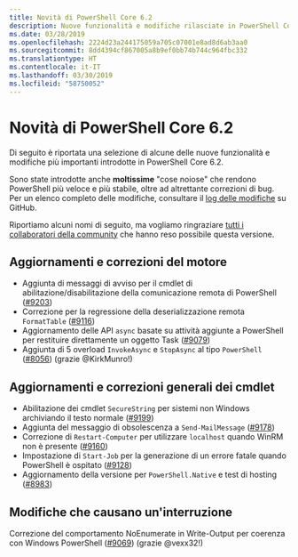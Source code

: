 ```yaml
---
title: Novità di PowerShell Core 6.2
description: Nuove funzionalità e modifiche rilasciate in PowerShell Core 6.2
ms.date: 03/28/2019
ms.openlocfilehash: 2224d23a244175059a705c07001e8ad8d6ab3aa0
ms.sourcegitcommit: 8dd4394cf867005a8b9ef0bb74b744c964fbc332
ms.translationtype: HT
ms.contentlocale: it-IT
ms.lasthandoff: 03/30/2019
ms.locfileid: "58750052"
---
```

# <a name="whats-new-in-powershell-core-62"></a>Novità di PowerShell Core 6.2

Di seguito è riportata una selezione di alcune delle nuove funzionalità e modifiche più importanti introdotte in PowerShell Core 6.2.

Sono state introdotte anche **moltissime** "cose noiose" che rendono PowerShell più veloce e più stabile, oltre ad altrettante correzioni di bug.
Per un elenco completo delle modifiche, consultare il [log delle modifiche](https://github.com/PowerShell/PowerShell/blob/master/CHANGELOG.md) su GitHub.

Riportiamo alcuni nomi di seguito, ma vogliamo ringraziare [tutti i collaboratori della community](https://github.com/PowerShell/PowerShell/graphs/contributors) che hanno reso possibile questa versione.

## <a name="engine-updates-and-fixes"></a>Aggiornamenti e correzioni del motore

- Aggiunta di messaggi di avviso per il cmdlet di abilitazione/disabilitazione della comunicazione remota di PowerShell ([#9203][])
- Correzione per la regressione della deserializzazione remota `FormatTable` ([#9116][])
- Aggiornamento delle API `async` basate su attività aggiunte a PowerShell per restituire direttamente un oggetto Task ([#9079][])
- Aggiunta di 5 overload `InvokeAsync` e `StopAsync` al tipo `PowerShell` ([#8056][]) (grazie @KirkMunro!)

## <a name="general-cmdlet-updates-and-fixes"></a>Aggiornamenti e correzioni generali dei cmdlet

- Abilitazione dei cmdlet `SecureString` per sistemi non Windows archiviando il testo normale ([#9199][])
- Aggiunta del messaggio di obsolescenza a `Send-MailMessage` ([#9178][])
- Correzione di `Restart-Computer` per utilizzare `localhost` quando WinRM non è presente ([#9160][])
- Impostazione di `Start-Job` per la generazione di un errore fatale quando PowerShell è ospitato ([#9128][])
- Aggiornamento della versione per `PowerShell.Native` e test di hosting ([#8983][])

## <a name="breaking-changes"></a>Modifiche che causano un'interruzione

Correzione del comportamento NoEnumerate in Write-Output per coerenza con Windows PowerShell ([#9069][]) (grazie @vexx32!)

<!-- Link references -->
[#8056]: https://github.com/PowerShell/PowerShell/pull/8056
[#8983]: https://github.com/PowerShell/PowerShell/pull/8983
[#9069]: https://github.com/PowerShell/PowerShell/pull/9069
[#9079]: https://github.com/PowerShell/PowerShell/pull/9079
[#9116]: https://github.com/PowerShell/PowerShell/pull/9116
[#9128]: https://github.com/PowerShell/PowerShell/pull/9128
[#9160]: https://github.com/PowerShell/PowerShell/pull/9160
[#9178]: https://github.com/PowerShell/PowerShell/pull/9178
[#9199]: https://github.com/PowerShell/PowerShell/pull/9199
[#9203]: https://github.com/PowerShell/PowerShell/pull/9203
